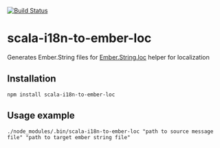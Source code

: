 [![Build Status](https://travis-ci.org/ikondrat/scala-i18n-to-ember-loc.png?branch=master)](https://travis-ci.org/ikondrat/scala-i18n-to-ember-loc)
# scala-i18n-to-ember-loc
Generates Ember.String files for [Ember.String.loc](https://www.emberjs.com/api/classes/Ember.String.html) helper for localization

## Installation
```
npm install scala-i18n-to-ember-loc 
```

## Usage example
```
./node_modules/.bin/scala-i18n-to-ember-loc "path to source message file" "path to target ember string file"
```


